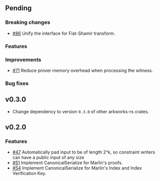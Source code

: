 ## Pending 

### Breaking changes

- [\#86](https://github.com/arkworks-rs/marlin/pull/86) Unify the interface for Fiat-Shamir transform.

### Features

### Improvements

- [\#71](https://github.com/arkworks-rs/marlin/pull/71) Reduce prover memory overhead when processing the witness.

### Bug fixes

## v0.3.0

- Change dependency to version `0.3.0` of other arkworks-rs crates.

## v0.2.0

### Features

- [\#47](https://github.com/arkworks-rs/marlin/pull/47) Automatically pad input to be of length 2^k, so constraint writers can have a public input of any size
- [\#51](https://github.com/arkworks-rs/marlin/pull/51) Implement CanonicalSerialize for Marlin's proofs.
- [\#54](https://github.com/arkworks-rs/marlin/pull/54) Implement CanonicalSerialize for Marlin's Index and Index Verification Key.
